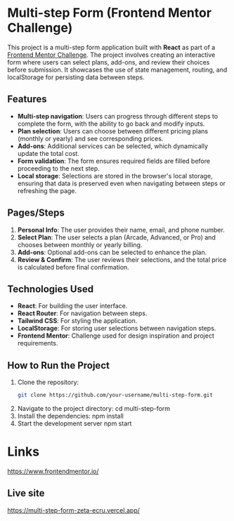 # Multi-step Form (Frontend Mentor Challenge)

This project is a multi-step form application built with **React** as part of a [Frontend Mentor Challenge](https://www.frontendmentor.io/challenges/multistep-form-YVAnSdqQBJ). The project involves creating an interactive form where users can select plans, add-ons, and review their choices before submission. It showcases the use of state management, routing, and localStorage for persisting data between steps.

## Features

- **Multi-step navigation**: Users can progress through different steps to complete the form, with the ability to go back and modify inputs.
- **Plan selection**: Users can choose between different pricing plans (monthly or yearly) and see corresponding prices.
- **Add-ons**: Additional services can be selected, which dynamically update the total cost.
- **Form validation**: The form ensures required fields are filled before proceeding to the next step.
- **Local storage**: Selections are stored in the browser's local storage, ensuring that data is preserved even when navigating between steps or refreshing the page.

## Pages/Steps

1. **Personal Info**: The user provides their name, email, and phone number.
2. **Select Plan**: The user selects a plan (Arcade, Advanced, or Pro) and chooses between monthly or yearly billing.
3. **Add-ons**: Optional add-ons can be selected to enhance the plan.
4. **Review & Confirm**: The user reviews their selections, and the total price is calculated before final confirmation.

## Technologies Used

- **React**: For building the user interface.
- **React Router**: For navigation between steps.
- **Tailwind CSS**: For styling the application.
- **LocalStorage**: For storing user selections between navigation steps.
- **Frontend Mentor**: Challenge used for design inspiration and project requirements.

## How to Run the Project

1. Clone the repository:
   ```bash
   git clone https://github.com/your-username/multi-step-form.git
   ```
2. Navigate to the project directory:
   cd multi-step-form
3. Install the dependencies:
   npm install
4. Start the development server
   npm start

# Links

https://www.frontendmentor.io/

## Live site

https://multi-step-form-zeta-ecru.vercel.app/
